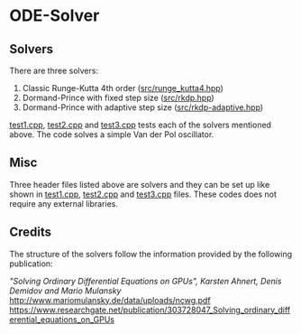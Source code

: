# ODE-Solver


## Solvers
There are three solvers:
1. Classic Runge-Kutta 4th order    ([src/runge_kutta4.hpp](https://github.com/andrew-sohn/ODE-Solver/blob/main/src/runge_kutta4.hpp))
2. Dormand-Prince with fixed step size    ([src/rkdp.hpp](https://github.com/andrew-sohn/ODE-Solver/blob/main/src/rkdp.hpp))
3. Dormand-Prince with adaptive step size    ([src/rkdp-adaptive.hpp](https://github.com/andrew-sohn/ODE-Solver/blob/main/src/rkdp-adaptive.hpp))

[test1.cpp](https://github.com/andrew-sohn/ODE-Solver/blob/main/src/test1.cpp), [test2.cpp](https://github.com/andrew-sohn/ODE-Solver/blob/main/src/test2.cpp) and [test3.cpp](https://github.com/andrew-sohn/ODE-Solver/blob/main/src/test3.cpp) tests each of the solvers mentioned above. The code solves a simple Van der Pol oscillator.


## Misc
Three header files listed above are solvers and they can be set up like shown in [test1.cpp](https://github.com/andrew-sohn/ODE-Solver/blob/main/src/test1.cpp), [test2.cpp](https://github.com/andrew-sohn/ODE-Solver/blob/main/src/test2.cpp) and [test3.cpp](https://github.com/andrew-sohn/ODE-Solver/blob/main/src/test3.cpp) files.
These codes does not require any external libraries.


## Credits
The structure of the solvers follow the information provided by the following publication:

*"Solving Ordinary Differential Equations on GPUs", Karsten Ahnert, Denis Demidov and Mario Mulansky*
http://www.mariomulansky.de/data/uploads/ncwg.pdf
https://www.researchgate.net/publication/303728047_Solving_ordinary_differential_equations_on_GPUs
